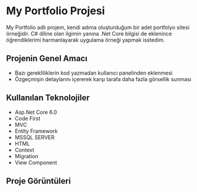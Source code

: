 # My Portfolio Projesi
My Portfolio adlı projem, kendi adıma oluşturduğum bir adet portfolyo sitesi örneğidir. C# diline olan ilgimin yanına .Net Core bilgisi de eklenince öğrendiklerimi harmanlayarak uygulama örneği yapmak isstedim.

## Projenin Genel Amacı
* Bazı gerekliliklerin kod yazmadan kullanıcı panelinden eklenmesi
* Özgeçmişin detaylarını içererek karşı tarafa daha fazla görsellik sunması
  

## Kullanılan Teknolojiler
* Asp.Net Core 6.0
* Code First
* MVC
* Entity Framework
* MSSQL SERVER
* HTML
* Context
* Migration
* View Component

## Proje Görüntüleri

